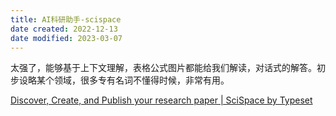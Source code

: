 ```yaml
---
title: AI科研助手-scispace
date created: 2022-12-13
date modified: 2023-03-07
---
```


太强了，能够基于上下文理解，表格公式图片都能给我们解读，对话式的解答。初步设略某个领域，很多专有名词不懂得时候，非常有用。

[Discover, Create, and Publish your research paper | SciSpace by Typeset](https://typeset.io/)
